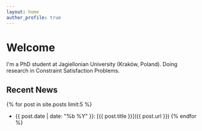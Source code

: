 ```yaml
---
layout: home
author_profile: true
---
```


# Welcome

I'm a PhD student at Jagiellonian University (Kraków, Poland).
Doing research in Constraint Satisfaction Problems.

## Recent News
{% for post in site.posts limit:5 %}
- {{ post.date | date: "%b %Y" }}: [{{ post.title }}]({{ post.url }})
{% endfor %}

